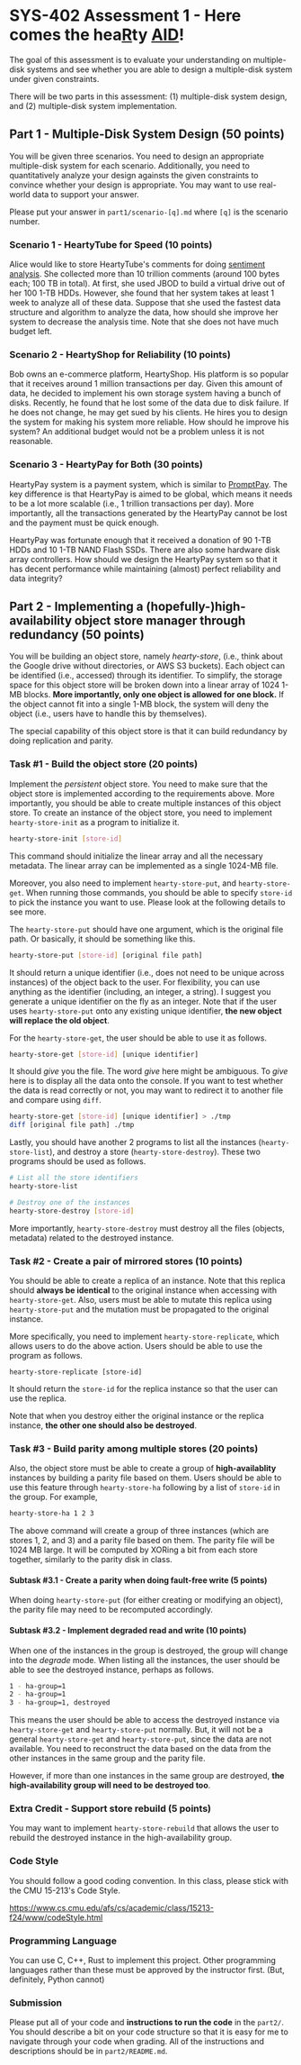 # SYS-402 Assessment 1 - Here comes the hea<u>R</u>ty <u>AID</u>!

The goal of this assessment is to evaluate your understanding on multiple-disk systems and see whether you are able to design a multiple-disk system under given constraints.

There will be two parts in this assessment: (1) multiple-disk system design, and (2) multiple-disk system implementation.

## Part 1 - Multiple-Disk System Design (50 points)
You will be given three scenarios. You need to design an appropriate multiple-disk system for each scenario. Additionally, you need to quantitatively analyze your design againsts the given constraints to convince whether your design is appropriate. You may want to use real-world data to support your answer.

Please put your answer in `part1/scenario-[q].md` where `[q]` is the scenario number.

### Scenario 1 - HeartyTube for Speed (10 points)
Alice would like to store HeartyTube's comments for doing [sentiment analysis](https://en.wikipedia.org/wiki/Sentiment_analysis). She collected more than 10 trillion comments (around 100 bytes each; 100 TB in total). At first, she used JBOD to build a virtual drive out of her 100 1-TB HDDs. However, she found that her system takes at least 1 week to analyze all of these data. Suppose that she used the fastest data structure and algorithm to analyze the data, how should she improve her system to decrease the analysis time. Note that she does not have much budget left.

### Scenario 2 - HeartyShop for Reliability (10 points)
Bob owns an e-commerce platform, HeartyShop. His platform is so popular that it receives around 1 million transactions per day. Given this amount of data, he decided to implement his own storage system having a bunch of disks. Recently, he found that he lost some of the data due to disk failure. If he does not change, he may get sued by his clients. He hires you to design the system for making his system more reliable. How should he improve his system? An additional budget would not be a problem unless it is not reasonable.

### Scenario 3 - HeartyPay for Both (30 points)
HeartyPay system is a payment system, which is similar to [PromptPay](https://www.bot.or.th/en/financial-innovation/digital-finance/digital-payment/promptpay.html). The key difference is that HeartyPay is aimed to be global, which means it needs to be a lot more scalable (i.e., 1 trillion transactions per day). More importantly, all the transactions generated by the HeartyPay cannot be lost and the payment must be quick enough.

HeartyPay was fortunate enough that it received a donation of 90 1-TB HDDs and 10 1-TB NAND Flash SSDs. There are also some hardware disk array controllers. How should we design the HeartyPay system so that it has decent performance while maintaining (almost) perfect reliability and data integrity?

## Part 2 - Implementing a (hopefully-)high-availability object store manager through redundancy (50 points)
You will be building an object store, namely <i>hearty-store</i>, (i.e., think about the Google drive without directories, or AWS S3 buckets). Each object can be identified (i.e., accessed) through its identifier. To simplify, the storage space for this object store will be broken down into a linear array of 1024 1-MB blocks. <b>More importantly, only one object is allowed for one block.</b> If the object cannot fit into a single 1-MB block, the system will deny the object (i.e., users have to handle this by themselves).

The special capability of this object store is that it can build redundancy by doing replication and parity.

### Task #1 - Build the object store (20 points)
Implement the *persistent* object store. You need to make sure that the object store is implemented according to the requirements above. More importantly, you should be able to create multiple instances of this object store. To create an instance of the object store, you need to implement `hearty-store-init` as a program to initialize it.

```sh
hearty-store-init [store-id]
```

This command should initialize the linear array and all the necessary metadata. The linear array can be implemented as a single 1024-MB file.

Moreover, you also need to implement `hearty-store-put`, and `hearty-store-get`. When running those commands, you should be able to specify `store-id` to pick the instance you want to use. Please look at the following details to see more.

The `hearty-store-put` should have one argument, which is the original file path. Or basically, it should be something like this.

```sh
hearty-store-put [store-id] [original file path]
```

It should return a unique identifier (i.e., does not need to be unique across instances) of the object back to the user. For flexibility, you can use anything as the identifier (including, an integer, a string). I suggest you generate a unique identifier on the fly as an integer. Note that if the user uses `hearty-store-put` onto any existing unique identifier, **the new object will replace the old object**.


For the `hearty-store-get`, the user should be able to use it as follows.

```sh
hearty-store-get [store-id] [unique identifier]
```

It should *give* you the file. The word *give* here might be ambiguous. To *give* here is to display all the data onto the console. If you want to test whether the data is read correctly or not, you may want to redirect it to another file and compare using `diff`.

```sh
hearty-store-get [store-id] [unique identifier] > ./tmp
diff [original file path] ./tmp
```

Lastly, you should have another 2 programs to list all the instances (`hearty-store-list`), and destroy a store (`hearty-store-destroy`). These two programs should be used as follows.

```sh
# List all the store identifiers
hearty-store-list

# Destroy one of the instances
hearty-store-destroy [store-id]
```

More importantly, `hearty-store-destroy` must destroy all the files (objects, metadata) related to the destroyed instance.

### Task #2 - Create a pair of mirrored stores (10 points)
You should be able to create a replica of an instance. Note that this replica should **always be identical** to the original instance when accessing with `hearty-store-get`. Also, users must be able to mutate this replica using `hearty-store-put` and the mutation must be propagated to the original instance.

More specifically, you need to implement `hearty-store-replicate`, which allows users to do the above action. Users should be able to use the program as follows.

```
hearty-store-replicate [store-id]
```

It should return the `store-id` for the replica instance so that the user can use the replica.

Note that when you destroy either the original instance or the replica instance, **the other one should also be destroyed**.

### Task #3 - Build parity among multiple stores (20 points)
Also, the object store must be able to create a group of **high-availablity** instances by building a parity file based on them. Users should be able to use this feature through `hearty-store-ha` following by a list of `store-id` in the group. For example,

```sh
hearty-store-ha 1 2 3
```

The above command will create a group of three instances (which are stores 1, 2, and 3) and a parity file based on them. The parity file will be 1024 MB large. It will be computed by XORing a bit from each store together, similarly to the parity disk in class.

#### Subtask #3.1 - Create a parity when doing fault-free write (5 points)
When doing `hearty-store-put` (for either creating or modifying an object), the parity file may need to be recomputed accordingly.

#### Subtask #3.2 - Implement degraded read and write (10 points)
When one of the instances in the group is destroyed, the group will change into the *degrade* mode. When listing all the instances, the user should be able to see the destroyed instance, perhaps as follows.

```sh
1 - ha-group=1
2 - ha-group=1
3 - ha-group=1, destroyed
```

This means the user should be able to access the destroyed instance via `hearty-store-get` and `hearty-store-put` normally. But, it will not be a general `hearty-store-get` and `hearty-store-put`, since the data are not available. You need to reconstruct the data based on the data from the other instances in the same group and the parity file.

However, if more than one instances in the same group are destroyed, **the high-availability group will need to be destroyed too**.

### Extra Credit - Support store rebuild (5 points)
You may want to implement `hearty-store-rebuild` that allows the user to rebuild the destroyed instance in the high-availability group.

### Code Style
You should follow a good coding convention. In this class, please stick with the CMU 15-213's Code Style.

https://www.cs.cmu.edu/afs/cs/academic/class/15213-f24/www/codeStyle.html

### Programming Language
You can use C, C++, Rust to implement this project. Other programming languages rather than these must be approved by the instructor first. (But, definitely, Python cannot)

### Submission
Please put all of your code and **instructions to run the code** in the `part2/`. You should describe a bit on your code structure so that it is easy for me to navigate through your code when grading. All of the instructions and descriptions should be in `part2/README.md`.